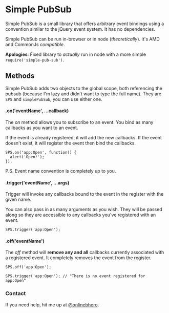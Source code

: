# Simple PubSub

Simple PubSub is a small library that offers arbitrary event bindings using a convention similar to the jQuery event system.  It has no dependencies.

Simple PubSub can be run in-browser or in node (_theoretically_). It's AMD and CommonJs _compatible_.

**Apologies**: Fixed library to *actually* run in node with a more simple `require('simple-pub-sub')`.

## Methods
Simple PubSub adds two objects to the global scope, both referencing the pubsub (because I'm lazy and didn't want to type the full name). They are `SPS` and `simplePubSub`, you can use either one.

#### .on('eventName', ...callback)
The _on_ method allows you to subscribe to an event. You bind as many callbacks as you want to an event.

If the event is already registered, it will add the new callbacks. If the event doesn't exist, it will register the event then bind the callbacks.

```
SPS.on('app:Open', function() {
  alert('Open!');
});
```

P.S. Event name convention is completely up to you.

#### .trigger('eventName', ...args)
Trigger will invoke any callbacks bound to the event in the register with the given name.

You can also pass in as many arguments as you wish. They will be passed along so they are accessible to any callbacks you've registered with an event.

```
SPS.trigger('app:Open');
```

#### .off('eventName')
The _off_ method will **remove any and all** callbacks currently associated with a registered event. It completely removes the event from the register.
```
SPS.off('app:Open');
```

```
SPS.trigger('app:Open'); // "There is no event registered for app:Open"
```

### Contact
If you need help, hit me up at [@onlinebhero](http://www.twitter.com/onlinebhero).

